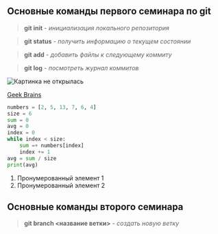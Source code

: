 ## Основные команды первого семинара по git

> **git init** - *инициализация локального репозитория*

> **git status** - *получить информацию о текущем состоянии*

> **git add** - *добавить файлы к следующему коммиту*

> **git log** - *посмотреть журнал коммитов*

![Картинка не открылась](https://artsdot.com/ADC/Art-ImgScreen-4.nsf/O/A-9H5R2C/$FILE/Wassily-kandinsky-transverse-line.Jpg)

[Geek Brains](https://gb.ru/education_new)

```python
numbers = [2, 5, 13, 7, 6, 4]
size = 6
sum = 0
avg = 0
index = 0
while index < size:
    sum =+ numbers[index]
    index += 1 
avg = sum / size
print(avg)
```
1. Пронумерованный элемент 1
2. Пронумерованный элемент 2 

## Основные команды второго семинара

> **git branch <название ветки>** - *создать новую ветку*
